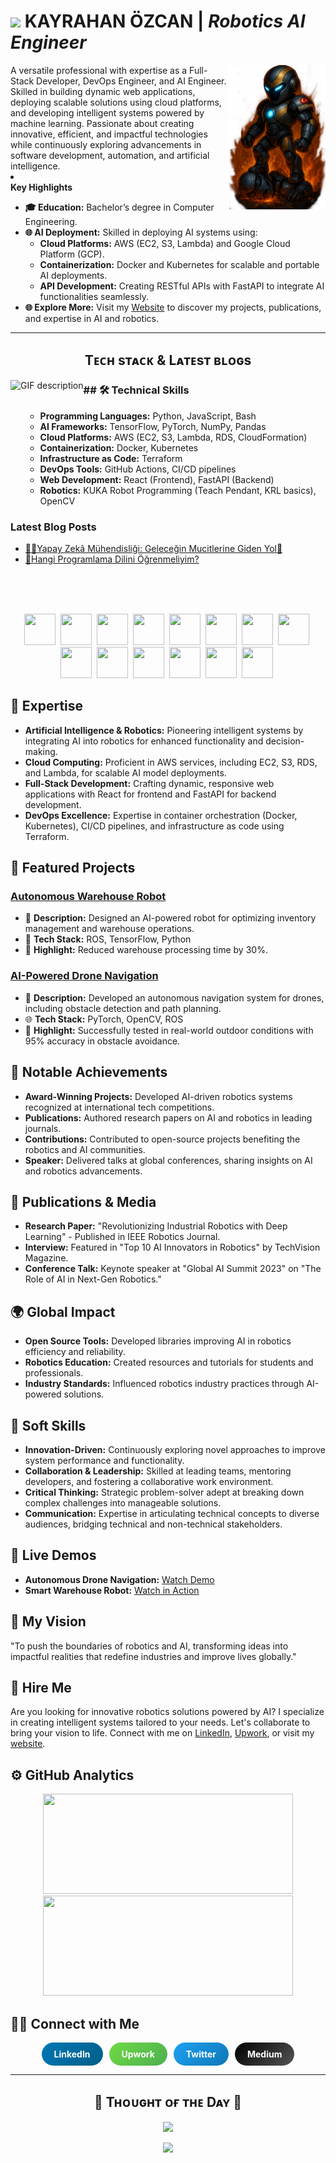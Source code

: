 # <img src="https://emojis.slackmojis.com/emojis/images/1531849430/4246/blob-sunglasses.gif?1531849430" width="27"/> KAYRAHAN ÖZCAN | *Robotics AI Engineer*
<div>
  <img align="right" width="30.5%" src="https://github.com/kayrahanozcan/kayrahanozcan/blob/main/Kayrahan-Ozcan-Github-Readme%2BFinal%20(1).png">
</div>
A versatile professional with expertise as a Full-Stack Developer, DevOps Engineer, and AI Engineer. Skilled in building dynamic web applications, deploying scalable solutions using cloud platforms, and developing intelligent systems powered by machine learning. Passionate about creating innovative, efficient, and impactful technologies while continuously exploring advancements in software development, automation, and artificial intelligence.
                <li> </li>

 <section id="key-highlights">
    <strong> Key Highlights </strong>
    <ul>
        <li>
            <strong>🎓 Education:</strong> Bachelor’s degree in Computer Engineering.
        </li>
        <li>
            <strong>🌐 AI Deployment:</strong> Skilled in deploying AI systems using:
            <ul>
                <li><strong>Cloud Platforms:</strong> AWS (EC2, S3, Lambda) and Google Cloud Platform (GCP).</li>
                <li><strong>Containerization:</strong> Docker and Kubernetes for scalable and portable AI deployments.</li>
                <li><strong>API Development:</strong> Creating RESTful APIs with FastAPI to integrate AI functionalities seamlessly.</li>
            </ul>
        </li>
        <li>
            <strong>🌐 Explore More:</strong> Visit my <a href="https://kayrahanozcan.com" target="_blank">Website</a> to discover my projects, publications, and expertise in AI and robotics.
        </li>
    </ul>

---


<!--Languages and Tools Section-->       

<h2 align="center">Tᴇᴄʜ sᴛᴀᴄᴋ & Lᴀᴛᴇsᴛ ʙʟᴏɢs</h2> 

<picture>
  <source media="(prefers-color-scheme: dark)" srcset="./Skills_Animation_Dark.gif">
  <source media="(prefers-color-scheme: light)" srcset="./Skills_Animation_White.gif">
  <img align="left" alt="GIF description" src="./Skills_Animation_White.gif">
</picture>

<h3 align="left">## 🛠 Technical Skills</h3>
<ul align="left">

* **Programming Languages:** Python, JavaScript, Bash
* **AI Frameworks:** TensorFlow, PyTorch, NumPy, Pandas
* **Cloud Platforms:** AWS (EC2, S3, Lambda, RDS, CloudFormation)
* **Containerization:** Docker, Kubernetes
* **Infrastructure as Code:** Terraform
* **DevOps Tools:** GitHub Actions, CI/CD pipelines
* **Web Development:** React (Frontend), FastAPI (Backend)
* **Robotics:** KUKA Robot Programming (Teach Pendant, KRL basics), OpenCV
</ul>
  
<h3 align="left">Latest Blog Posts</h3>
<ul align="left">
  <li><a href="https://kayrahanozcan.com/yapay-zeka-muhendisligi-gelecegin-mucitlerine-giden-yol/">🧙‍♂️Yapay Zekâ Mühendisliği: Geleceğin Mucitlerine Giden Yol🔖</a></li>
  <li><a href="https://kayrahanozcan.com/hangi-programlama-dilini-ogrenmeliyim/">🚀Hangi Programlama Dilini Öğrenmeliyim?</a></li>
</ul>
<br />
<br />
<br />
<p align="center">
  <img width="50px" height="50px" src="https://cdn.jsdelivr.net/gh/devicons/devicon/icons/python/python-original.svg">&nbsp;
  <img width="50px" height="50px" src="https://cdn.jsdelivr.net/gh/devicons/devicon/icons/javascript/javascript-original.svg">&nbsp;
  <img width="50px" height="50px" src="https://cdn.jsdelivr.net/gh/devicons/devicon/icons/tensorflow/tensorflow-original.svg">&nbsp;
  <img width="50px" height="50px" src="https://cdn.jsdelivr.net/gh/devicons/devicon/icons/pytorch/pytorch-original.svg">&nbsp;
  <img width="50px" height="50px" src="https://cdn.jsdelivr.net/gh/devicons/devicon/icons/numpy/numpy-original.svg">&nbsp;
  <img width="50px" height="50px" src="https://cdn.jsdelivr.net/gh/devicons/devicon/icons/pandas/pandas-original.svg">&nbsp;
  <img width="50px" height="50px" src="https://cdn.jsdelivr.net/gh/devicons/devicon/icons/amazonwebservices/amazonwebservices-original-wordmark.svg">&nbsp;
  <img width="50px" height="50px" src="https://cdn.jsdelivr.net/gh/devicons/devicon/icons/docker/docker-original-wordmark.svg">&nbsp;
  <img width="50px" height="50px" src="https://cdn.jsdelivr.net/gh/devicons/devicon/icons/kubernetes/kubernetes-plain.svg">&nbsp;
  <img width="50px" height="50px" src="https://cdn.jsdelivr.net/gh/devicons/devicon/icons/terraform/terraform-original.svg">&nbsp;
  <img width="50px" height="50px" src="https://cdn.jsdelivr.net/gh/devicons/devicon/icons/git/git-original.svg">&nbsp;
  <img width="50px" height="50px" src="https://cdn.jsdelivr.net/gh/devicons/devicon/icons/react/react-original.svg">&nbsp;
  <img width="50px" height="50px" src="https://cdn.jsdelivr.net/gh/devicons/devicon/icons/fastapi/fastapi-original.svg">&nbsp;
  <img width="50px" height="50px" src="https://cdn.jsdelivr.net/gh/devicons/devicon/icons/opencv/opencv-original.svg">&nbsp;
</p>

## 🤖 Expertise

* **Artificial Intelligence & Robotics:** Pioneering intelligent systems by integrating AI into robotics for enhanced functionality and decision-making.
* **Cloud Computing:** Proficient in AWS services, including EC2, S3, RDS, and Lambda, for scalable AI model deployments.
* **Full-Stack Development:** Crafting dynamic, responsive web applications with React for frontend and FastAPI for backend development.
* **DevOps Excellence:** Expertise in container orchestration (Docker, Kubernetes), CI/CD pipelines, and infrastructure as code using Terraform.
  
## 🚀 Featured Projects

### [Autonomous Warehouse Robot](https://github.com/kayrahanozcan/warehouse-robot)
- 🧠 **Description:** Designed an AI-powered robot for optimizing inventory management and warehouse operations.
- 📂 **Tech Stack:** ROS, TensorFlow, Python
- 🌟 **Highlight:** Reduced warehouse processing time by 30%.

### [AI-Powered Drone Navigation](https://github.com/kayrahanozcan/drone-navigation)
- 🚀 **Description:** Developed an autonomous navigation system for drones, including obstacle detection and path planning.
- 🌐 **Tech Stack:** PyTorch, OpenCV, ROS
- 🌟 **Highlight:** Successfully tested in real-world outdoor conditions with 95% accuracy in obstacle avoidance.

## 🌟 Notable Achievements

* **Award-Winning Projects:** Developed AI-driven robotics systems recognized at international tech competitions.
* **Publications:** Authored research papers on AI and robotics in leading journals.
* **Contributions:** Contributed to open-source projects benefiting the robotics and AI communities.
* **Speaker:** Delivered talks at global conferences, sharing insights on AI and robotics advancements.

## 📝 Publications & Media

- **Research Paper:** "Revolutionizing Industrial Robotics with Deep Learning" - Published in IEEE Robotics Journal.
- **Interview:** Featured in "Top 10 AI Innovators in Robotics" by TechVision Magazine.
- **Conference Talk:** Keynote speaker at "Global AI Summit 2023" on "The Role of AI in Next-Gen Robotics."

## 🌍 Global Impact

- **Open Source Tools:** Developed libraries improving AI in robotics efficiency and reliability.
- **Robotics Education:** Created resources and tutorials for students and professionals.
- **Industry Standards:** Influenced robotics industry practices through AI-powered solutions.

## 🤝 Soft Skills

* **Innovation-Driven:** Continuously exploring novel approaches to improve system performance and functionality.
* **Collaboration & Leadership:** Skilled at leading teams, mentoring developers, and fostering a collaborative work environment.
* **Critical Thinking:** Strategic problem-solver adept at breaking down complex challenges into manageable solutions.
* **Communication:** Expertise in articulating technical concepts to diverse audiences, bridging technical and non-technical stakeholders.

## 🎥 Live Demos

- **Autonomous Drone Navigation:** [Watch Demo](https://www.youtube.com/watch?v=dronedemo)
- **Smart Warehouse Robot:** [Watch in Action](https://www.youtube.com/watch?v=robotdemo)

## 🧠 My Vision

"To push the boundaries of robotics and AI, transforming ideas into impactful realities that redefine industries and improve lives globally."

## 💼 Hire Me

Are you looking for innovative robotics solutions powered by AI? I specialize in creating intelligent systems tailored to your needs. Let's collaborate to bring your vision to life. Connect with me on [LinkedIn](https://www.linkedin.com/in/kayrahanozcan/), [Upwork](https://www.upwork.com/freelancers/kayrahanozcan), or visit my [website](https://kayrahanozcan.com).

## ⚙️ GitHub Analytics

<p align="center">
  <img width="400px" height="160px"  src="https://github-readme-stats-eight-theta.vercel.app/api?username=kayrahanozcan&show_icons=true&theme=algolia&include_all_commits=true&card_width=500"/>
  <img width="400px" height="160px"  src="https://github-readme-stats-eight-theta.vercel.app/api/top-langs/?username=kayrahanozcan&langs_count=6&theme=algolia&hide_progress=true&card_width=500"/>
</p>

## 🤝🏻 Connect with Me

<p align="center" style="display: flex; flex-wrap: wrap; justify-content: center; gap: 10px;">
  <a href="https://www.linkedin.com/in/kayrahanozcan/" target="_blank" style="text-decoration: none; border-radius: 25px; padding: 10px 20px; background: linear-gradient(135deg, #0077B5, #005f87); color: white; font-weight: bold;">LinkedIn</a>
  <a href="https://www.upwork.com/freelancers/kayrahanozcan" target="_blank" style="text-decoration: none; border-radius: 25px; padding: 10px 20px; background: linear-gradient(135deg, #6fda44, #4caf50); color: white; font-weight: bold;">Upwork</a>
  <a href="https://twitter.com/kayrahanozcan" target="_blank" style="text-decoration: none; border-radius: 25px; padding: 10px 20px; background: linear-gradient(135deg, #1DA1F2, #0e77b7); color: white; font-weight: bold;">Twitter</a>
  <a href="https://medium.com/@kayrahanozcan" target="_blank" style="text-decoration: none; border-radius: 25px; padding: 10px 20px; background: linear-gradient(135deg, #000000, #555555); color: white; font-weight: bold;">Medium</a>
</p>


---

<!--Dynamic Quote card updates everyday at 12 PM--> 
<h2 align="center">🌟 Tʜᴏᴜɢʜᴛ ᴏғ ᴛʜᴇ Dᴀʏ 🌟</h2>
<!--STARTS_HERE_QUOTE_CARD-->
<p align="center">
    <img src="https://readme-daily-quotes.vercel.app/api?author=Samuel%20Beckett&quote=Ever%20tried.%20Ever%20failed.%20No%20matter.%20Try%20Again.%20Fail%20again.%20Fail%20better.%20&theme=dark&bg_color=220a28&author_color=ffeb95&accent_color=c56a90">
</p>
<!--ENDS_HERE_QUOTE_CARD-->

<!--Footer--> 
<p align="center">
  <img src="https://capsule-render.vercel.app/api?type=waving&color=gradient&height=65&section=footer"/>
</p>
